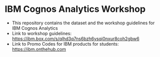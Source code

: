 # IBM Cognos Analytics Workshop
- This repository contains the dataset and the workshop guidelines for IBM Cognos Analytics
- Link to workshop guidelines: https://ibm.box.com/s/qlhd3q7ns6bzh6ysqi0nxur8coh2gbw6
- Link to Promo Codes for IBM products for students: https://ibm.onthehub.com
